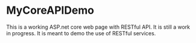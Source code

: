 # MyCoreAPIDemo

This is a working ASP.net core web page with RESTful API. It is still a work in progress. It is meant to demo the use of RESTful services.
